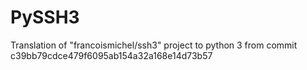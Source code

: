 # PySSH3

Translation of "francoismichel/ssh3" project to python 3 from commit c39bb79cdce479f6095ab154a32a168e14d73b57
